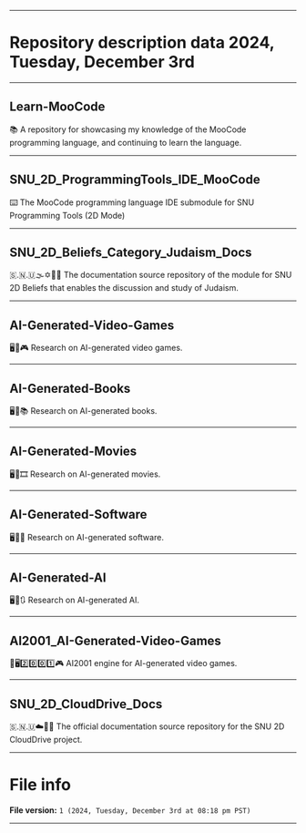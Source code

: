
***

# Repository description data 2024, Tuesday, December 3rd

---

## Learn-MooCode

📚️ A repository for showcasing my knowledge of the MooCode programming language, and continuing to learn the language. 

---

## SNU_2D_ProgrammingTools_IDE_MooCode

⌨️ The MooCode programming language IDE submodule for SNU Programming Tools (2D Mode)

---

## SNU_2D_Beliefs_Category_Judaism_Docs

🇸.🇳.🇺🌫️✡️🕍️📖️ The documentation source repository of the module for SNU 2D Beliefs that enables the discussion and study of Judaism.

---

## AI-Generated-Video-Games

🖥️🧠️🎮️ Research on AI-generated video games.

---

## AI-Generated-Books

🖥️🧠️📚️ Research on AI-generated books.

---

## AI-Generated-Movies

🖥️🧠️🎞️ Research on AI-generated movies.

---

## AI-Generated-Software

🖥️🧠️💾️ Research on AI-generated software.

---

## AI-Generated-AI

🖥️🧠️🔃️ Research on AI-generated AI.

---

## AI2001_AI-Generated-Video-Games

🧠️🖥️2️⃣️0️⃣️0️⃣️1️⃣️🎮️ AI2001 engine for AI-generated video games.

---

## SNU_2D_CloudDrive_Docs

🇸.🇳.🇺☁️💽️📖️ The official documentation source repository for the SNU 2D CloudDrive project.

***

# File info

**File version:** `1 (2024, Tuesday, December 3rd at 08:18 pm PST)`

***

